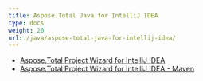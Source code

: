 ```yaml
---
title: Aspose.Total Java for IntelliJ IDEA
type: docs
weight: 20
url: /java/aspose-total-java-for-intellij-idea/
---
```


- [Aspose.Total Project Wizard for IntelliJ IDEA](/total/java/aspose-total-project-wizard-for-intellij-idea/)
- [Aspose.Total Project Wizard for IntelliJ IDEA - Maven](/total/java/aspose-total-project-wizard-for-intellij-idea-maven/)
